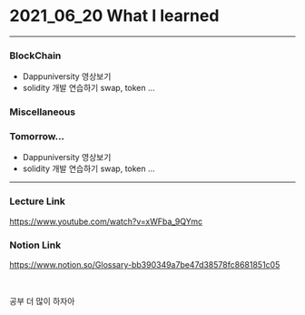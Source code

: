 # 2021_06_20 What I learned

-----

### BlockChain

* Dappuniversity 영상보기
* solidity 개발 연습하기
    swap, token ...

### Miscellaneous



### Tomorrow...

* Dappuniversity 영상보기
* solidity 개발 연습하기
    swap, token ...


-----

### Lecture Link

<https://www.youtube.com/watch?v=xWFba_9QYmc>

### Notion Link

<https://www.notion.so/Glossary-bb390349a7be47d38578fc8681851c05>



<br>

공부 더 많이 하자아
